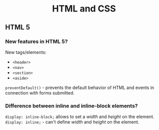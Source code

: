 <h1 align="center">HTML and CSS</h1>

## HTML 5

### New features in HTML 5?
New tags/elements:
- ```<header>```
- ```<nav>```
- ```<section>```
- ```<aside>```

```preventDefault()``` - prevents the default behavior of HTML and events in connection with forms submitted.


### Difference between inline and inline-block elements?
```display: inline-block;``` allows to set a *width* and *height* on the element.<br/>
```display: inline;``` - can't define *width* and *height* on the element.


